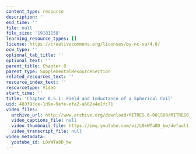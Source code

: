 ```yaml
---
content_type: resource
description: ''
end_time: ''
file: null
file_size: '19181158'
learning_resource_types: []
license: https://creativecommons.org/licenses/by-nc-sa/4.0/
ocw_type: ''
optional_tab_title: ''
optional_text: ''
parent_title: Chapter 8
parent_type: SupplementalResourceSection
related_resources_text: ''
resource_index_text: ''
resourcetype: Video
start_time: ''
title: 'Chapter 8.5.1: Field and Inductance of a Spherical Coil'
uid: 483f93ce-1d9e-9efe-efa2-a682a4e1fc71
video_files:
  archive_url: http://www.archive.org/download/MITRES.6-001S08/MITRES6_001S08_8-5-1_300k.mp4
  video_captions_file: null
  video_thumbnail_file: https://img.youtube.com/vi/L0xWTa8D_bw/default.jpg
  video_transcript_file: null
video_metadata:
  youtube_id: L0xWTa8D_bw
---
```

